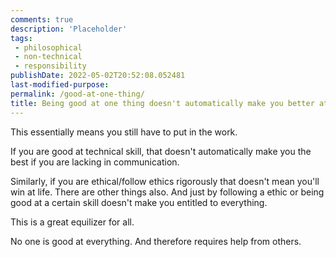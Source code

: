 ```yaml
---
comments: true
description: 'Placeholder' 
tags:
 - philosophical
 - non-technical
 - responsibility
publishDate: 2022-05-02T20:52:08.052481
last-modified-purpose:
permalink: /good-at-one-thing/
title: Being good at one thing doesn't automatically make you better at another
---
```


This essentially means you still have to put in the work.

If you are good at technical skill, that doesn't automatically make you the best if you are lacking in communication.

Similarly, if you are ethical/follow ethics rigorously that doesn't mean you'll win at life. There are other things also. And just by following a ethic or being good at a certain skill doesn't make you entitled to everything.

This is a great equilizer for all. 

No one is good at everything. And therefore requires help from others.